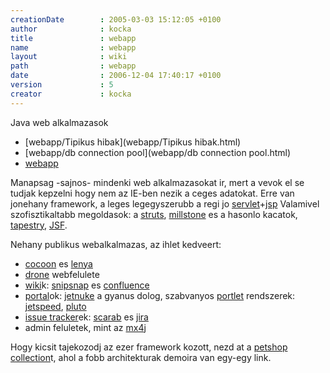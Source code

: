 ```yaml
---
creationDate        : 2005-03-03 15:12:05 +0100 
author              : kocka 
title               : webapp 
name                : webapp 
layout              : wiki 
path                : webapp 
date                : 2006-12-04 17:40:17 +0100 
version             : 5 
creator             : kocka 
---
```

Java web alkalmazasok


-   [webapp/Tipikus hibak](webapp/Tipikus hibak.html)
-   [webapp/db connection pool](webapp/db connection pool.html)
-   [webapp](webapp.html)



Manapsag -sajnos- mindenki web alkalmazasokat ir, mert a vevok el se tudjak kepzelni hogy nem az IE-ben nezik a ceges adatokat. Erre van jonehany framework, a leges legegyszerubb a regi jo [servlet](servlet.html)+[jsp](JSP.html) Valamivel szofisztikaltabb megoldasok: a [struts](struts.html), [millstone](millstone.html) es a hasonlo kacatok, [tapestry](tapestry.html), [JSF](JSF.html).

Nehany publikus webalkalmazas, az ihlet kedveert:

*   [cocoon](cocoon.html) es [lenya](lenya.html)
*   [drone](drone.html) webfelulete
*   [wiki](wiki.html)k: [snipsnap](SnipSnap.html) es [confluence](confluence.html)
*   [portal](Missing.html)ok: [jetnuke](JetNuke.html) a gyanus dolog, szabvanyos [portlet](portlet.html) rendszerek: [jetspeed](JetSpeed.html), [pluto](Missing.html)
*   [issue tracker](issue%20tracker.html)ek: [scarab](scarab.html) es [jira](jira.html)
*   admin feluletek, mint az [mx4j](mx4j.html)

Hogy kicsit tajekozodj az ezer framework kozott, nezd at a [petshop collection](petshop%20collection.html)t, ahol a fobb architekturak demoira van egy-egy link.



